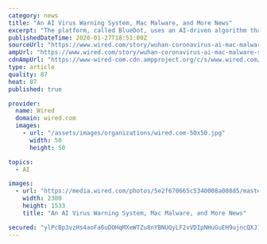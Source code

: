 ```yaml
---
category: news
title: "An AI Virus Warning System, Mac Malware, and More News"
excerpt: "The platform, called BlueDot, uses an AI-driven algorithm that scours foreign-language news reports, animal and plant disease networks, and official proclamations to give its clients advance warning to avoid danger zones like Wuhan if possible. The sneaky ..."
publishedDateTime: 2020-01-27T18:51:00Z
sourceUrl: "https://www.wired.com/story/wuhan-coronavirus-ai-mac-malware-shlayer-trojan/"
ampUrl: "https://www.wired.com/story/wuhan-coronavirus-ai-mac-malware-shlayer-trojan/amp"
cdnAmpUrl: "https://www-wired-com.cdn.ampproject.org/c/s/www.wired.com/story/wuhan-coronavirus-ai-mac-malware-shlayer-trojan/amp"
type: article
quality: 87
heat: 87
published: true

provider:
  name: Wired
  domain: wired.com
  images:
    - url: "/assets/images/organizations/wired.com-50x50.jpg"
      width: 50
      height: 50

topics:
  - AI

images:
  - url: "https://media.wired.com/photos/5e2f670665c5340008a008d5/master/pass/Science_techintwo-1196094969.jpg"
    width: 2300
    height: 1533
    title: "An AI Virus Warning System, Mac Malware, and More News"

secured: "ylPcBp3vzHs4aoFa6uDOHqMXeWTZu8nYBNUQyLF2vVDIpNHuGuEH9ujncQXJ14YK9jvKSn8zXcAXZJXQY/L+IurUXLph69mB9+AFdUOffbFM43nubncoJuy9CLHC2OLNRJb3320xw07fhjIxZhQtZZvDnyExe1QXLvaayPJZ9V0B+ioaBZTL7YOFMvmVOVNIKTcAHFlyLGeai9uR4hpdezXnEWo9goirDqTG0mnr+/2QOd7RebV1x9XPYJaJ2R+op6IwnVyVGSC2cAnQirBz+VeVRFR3iI4ySWJsUoFBNtvj2FIW7gjJ8d3Q7fztkMrMxt8eHqBXmyJq/LqIElITRzY2pFcw+AaTJK8J4gZt14tDdkEP7AqBqoFO6YJ3gKLQrc3mM45+uwSjYEIumcAm/fV8U8dp0C731sejyUK0lrAicWWlF8NAuzfTfpd2vN93i0N4Wl0OdhYbPbMueds+JxmEjsJzpPkGzH0zf1xL3s4=;zD/qiUTB9gboAcf4aNmjIQ=="
---
```


